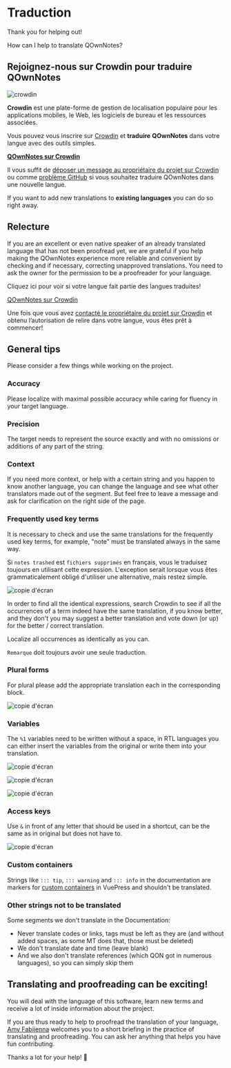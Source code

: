 # Traduction

Thank you for helping out!

How can I help to translate QOwnNotes?

## Rejoignez-nous sur Crowdin pour traduire QOwnNotes

![crowdin](/img/crowdin.png)

**Crowdin** est une plate-forme de gestion de localisation populaire pour les applications mobiles, le Web, les logiciels de bureau et les ressources associées.

Vous pouvez vous inscrire sur [Crowdin](https://crowdin.com/project/qownnotes/invite) et **traduire** **QOwnNotes** dans votre langue avec des outils simples.

**[QOwnNotes sur Crowdin](https://crowdin.com/project/qownnotes/invite)**

Il vous suffit de [déposer un message au propriétaire du projet sur Crowdin](https://crowdin.com/profile/pbek) ou comme [problème GitHub](https://github.com/pbek/QOwnNotes/issues) si vous souhaitez traduire QOwnNotes dans une nouvelle langue.

If you want to add new translations to **existing languages** you can do so right away.

## Relecture

If you are an excellent or even native speaker of an already translated language that has not been proofread yet, we are grateful if you help making the QOwnNotes experience more reliable and convenient by checking and if necessary, correcting unapproved translations. You need to ask the owner for the permission to be a proofreader for your language.

Cliquez ici pour voir si votre langue fait partie des langues traduites!

[QOwnNotes sur Crowdin](https://translate.qownnotes.org/)

Une fois que vous avez [contacté le propriétaire du projet sur Crowdin](https://crowdin.com/profile/pbek) et obtenu l’autorisation de relire dans votre langue, vous êtes prêt à commencer!

## General tips

Please consider a few things while working on the project.

### Accuracy

Please localize with maximal possible accuracy while caring for fluency in your target language.

### Precision

The target needs to represent the source exactly and with no omissions or additions of any part of the string.

### Context

If you need more context, or help with a certain string and you happen to know another language, you can change the language and see what other translators made out of the segment. But feel free to leave a message and ask for clarification on the right side of the page.

### Frequently used key terms

It is necessary to check and use the same translations for the frequently used key terms, for example, "note" must be translated always in the same way.

Si `notes trashed` est `fichiers supprimés` en français, vous le traduisez toujours en utilisant cette expression. L'exception serait lorsque vous êtes grammaticalement obligé d'utiliser une alternative, mais restez simple.

![copie d'écran](/img/crowdin/screenshot-7.png)

In order to find all the identical expressions, search Crowdin to see if all the occurrences of a term indeed have the same translation, if you know better, and they don't you may suggest a better translation and vote down (or up) for the better / correct translation.

Localize all occurrences as identically as you can.

`Remarque` doit toujours avoir une seule traduction.

### Plural forms

For plural please add the appropriate translation each in the corresponding block.

![copie d'écran](/img/crowdin/screenshot-4.png)

### Variables

The `%1` variables need to be written without a space, in RTL languages you can either insert the variables from the original or write them into your translation.

![copie d'écran](/img/crowdin/screenshot-1.png)

![copie d'écran](/img/crowdin/screenshot-5.png)

![copie d'écran](/img/crowdin/screenshot-3.png)

### Access keys

Use `&` in front of any letter that should be used in a shortcut, can be the same as in original but does not have to.

![copie d'écran](/img/crowdin/screenshot-4.png)

### Custom containers

Strings like `::: tip`, `::: warning` and `::: info` in the documentation are markers for [custom containers](https://vuepress.vuejs.org/guide/markdown.html#custom-containers) in VuePress and shouldn't be translated.

### Other strings not to be translated

Some segments we don't translate in the Documentation:

- Never translate codes or links, tags must be left as they are (and without added spaces, as some MT does that, those must be deleted)
- We don't translate date and time (leave blank)
- And we also don't translate references (which QON got in numerous languages), so you can simply skip them

## Translating and proofreading can be exciting!

You will deal with the language of this software, learn new terms and receive a lot of inside information about the project.

If you are thus ready to help to proofread the translation of your language, [Amy Fabijenna](https://crowdin.com/profile/rawfreeamy) welcomes you to a short briefing in the practice of translating and proofreading. You can ask her anything that helps you have fun contributing.

Thanks a lot for your help! 🙂
